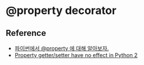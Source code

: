 # @property decorator



## Reference

* [파이썬에서 @property 에 대해 알아보자.](http://hamait.tistory.com/827)
* [Property getter/setter have no effect in Python 2](https://stackoverflow.com/questions/9163940/property-getter-setter-have-no-effect-in-python-2)